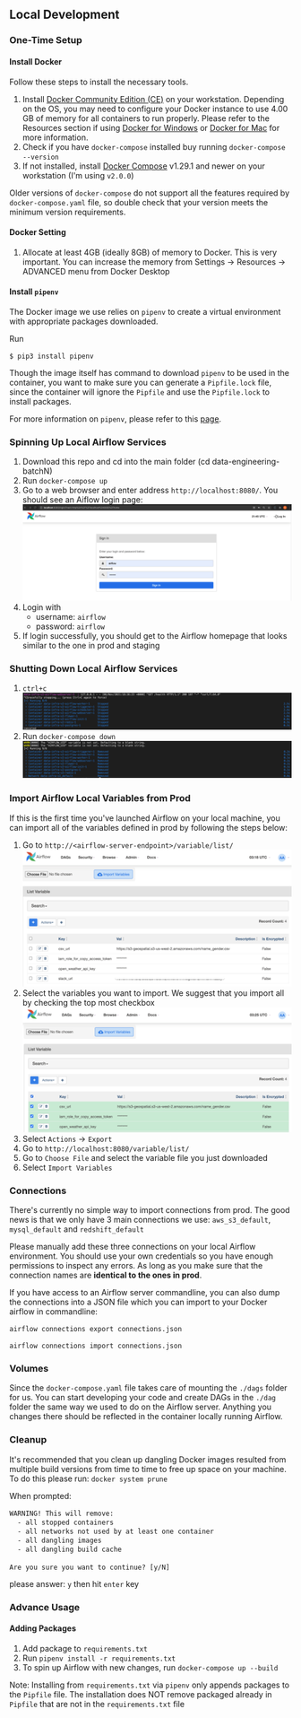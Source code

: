 ## Local Development
### One-Time Setup
#### Install Docker
Follow these steps to install the necessary tools.

1. Install [Docker Community Edition (CE)](https://docs.docker.com/engine/installation/) on your workstation. Depending on the OS, you may need to configure your Docker instance to use 4.00 GB of memory for all containers to run properly. Please refer to the Resources section if using [Docker for Windows](https://docs.docker.com/docker-for-windows/#resources>) or [Docker for Mac](https://docs.docker.com/docker-for-mac/#resources) for more information.
2. Check if you have `docker-compose` installed buy running `docker-compose --version`
3. If not installed, install [Docker Compose](https://docs.docker.com/compose/install/) v1.29.1 and newer on your workstation (I'm using `v2.0.0`)

Older versions of ``docker-compose`` do not support all the features required by ``docker-compose.yaml`` file, so double check that your version meets the minimum version requirements.


#### Docker Setting
1. Allocate at least 4GB (ideally 8GB) of memory to Docker. This is very important. You can increase the memory from Settings -> Resources -> ADVANCED menu from Docker Desktop

#### Install `pipenv`
The Docker image we use relies on `pipenv` to create a virtual environment with appropriate packages downloaded.

Run
```
$ pip3 install pipenv
```

Though the image itself has command to download `pipenv` to be used in the container, you want to make sure you can generate a `Pipfile.lock` file, since the container will ignore the `Pipfile` and use the `Pipfile.lock` to install packages.

For more information on `pipenv`, please refer to this [page](https://pipenv-fork.readthedocs.io/en/latest/basics.html).

### Spinning Up Local Airflow Services
1. Download this repo and cd into the main folder (cd data-engineering-batchN)
2. Run `docker-compose up`
3. Go to a web browser and enter address `http://localhost:8080/`. You should see an Aiflow login page:
![Local Airflow Login Page](./images/airflow_login.png)
4. Login with
    * username: `airflow`
    * password: `airflow`
5. If login successfully, you should get to the Airflow homepage that looks similar to the one in prod and staging

### Shutting Down Local Airflow Services
1. `ctrl+c`
![control-c](./images/docker_ctrl_c.png)
2. Run `docker-compose down`
![docker-compose down](./images/docker_compose_down.png)

### Import Airflow Local Variables from Prod
If this is the first time you've launched Airflow on your local machine, you can import all of the variables defined in prod by following the steps below:
1. Go to `http://<airflow-server-endpoint>/variable/list/`
![Prod Var List](./images/var_list.png)
2. Select the variables you want to import. We suggest that you import all by checking the top most checkbox
![Prod Var List Selected](./images/var_list_selected.png)
3. Select `Actions` -> `Export`
4. Go to `http://localhost:8080/variable/list/`
5. Go to `Choose File` and select the variable file you just downloaded
6. Select `Import Variables`

### Connections
There's currently no simple way to import connections from prod. The good news is that we only have 3 main connections we use: `aws_s3_default`, `mysql_default` and `redshift_default`

Please manually add these three connections on your local Airflow environment. You should use your own credentials so you have enough permissions to inspect any errors. As long as you make sure that the connection names are **identical to the ones in prod**.

If you have access to an Airflow server commandline, you can also dump the connections into a JSON file which you can import to your Docker airflow in commandline:

```
airflow connections export connections.json
```

```
airflow connections import connections.json
```


### Volumes
Since the `docker-compose.yaml` file takes care of mounting the `./dags` folder for us. You can start developing your code and create DAGs in the `./dag` folder the same way we used to do on the Airflow server. Anything you changes there should be reflected in the container locally running Airflow.

### Cleanup
It's recommended that you clean up dangling Docker images resulted from multiple build versions from time to time to free up space on your machine. To do this please run: `docker system prune`

When prompted:
```
WARNING! This will remove:
  - all stopped containers
  - all networks not used by at least one container
  - all dangling images
  - all dangling build cache

Are you sure you want to continue? [y/N]
```
please answer: `y` then hit `enter` key

### Advance Usage
#### Adding Packages
1. Add package to `requirements.txt`
2. Run `pipenv install -r requirements.txt`
3. To spin up Airflow with new changes, run `docker-compose up --build`

Note: Installing from `requirements.txt` via `pipenv` only appends packages to the `Pipfile` file. The installation does NOT remove packaged already in `Pipfile` that are not in the `requirements.txt` file

